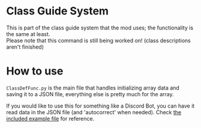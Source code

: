 # Class Guide System
This is part of the class guide system that the mod uses; the functionality is the same at least. <br>
Please note that this command is still being worked on! (class descriptions aren't finished)

# How to use

`ClassDefFunc.py` is the main file that handles initializing array data and saving it to a JSON file, everything else is pretty much for the array.

If you would like to use this for something like a Discord Bot, you can have it read data in the JSON file (and 'autocorrect' when needed). Check [the included example file](https://github.com/BinarryCode/GC-Docs/blob/main/ClassGuides/read_classguide_example.py) for reference.